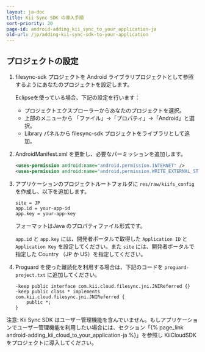 ```yaml
---
layout: ja-doc
title: Kii Sync SDK の導入手順
sort-priority: 20
page-id: android-adding_kii_sync_to_your_application-ja
old-url: /jp/adding-kii-sync-sdk-to-your-application
---
```


## プロジェクトの設定

1.  filesync-sdk プロジェクトを Android ライブラリプロジェクトとして参照するようにあなたのプロジェクトを設定します。

    Eclipseを使っている場合、下記の設定を行います：
    * プロジェクトエクスプローラーからあなたのプロジェクトを選択。
    * 上部のメニューから 「ファイル」→「プロパティ」→「Android」と選択。
    * Library パネルから filesync-sdk プロジェクトをライブラリとして追加。

2.  AndroidManifest.xml を更新し、必要なパーミッションを追加します。

    ```xml
    <uses-permission android:name="android.permission.INTERNET" />
    <uses-permission android:name="android.permission.WRITE_EXTERNAL_STORAGE" />
    ```

3.  アプリケーションのプロジェクトルートフォルダに `res/raw/kiifs_config` を作成し、以下を追加します。

    ```
    site = JP
    app.id = your-app-id
    app.key = your-app-key
    ```

    フォーマットはJava のプロパティファイル形式です。

    `app.id` と `app.key` には、開発者ポータルで取得した `Application ID` と `Application Key` を設定してください。また `site` には、開発者ポータルで指定した Country （JP か US）を指定してください。

4.  Proguard を使った難読化を利用する場合は、下記のコードを `proguard-project.txt` に追加してください。

    ```
    -keep public interface com.kii.cloud.filesync.jni.JNIReferred {}
    -keep public class * implements com.kii.cloud.filesync.jni.JNIReferred {
        public *;
    }
    ```

<p class="note">
注意: Kii Sync SDK はユーザー管理機能を含んでいません。もしアプリケーションでユーザー管理機能を利用したい場合には、セクション「{% page_link android-adding_kii_cloud_to_your_application-ja %}」を参照し KiiCloudSDK をプロジェクトに導入してください。
</p>
